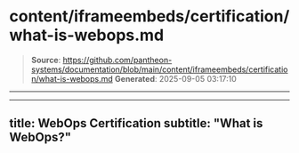 # content/iframeembeds/certification/what-is-webops.md

> **Source**: https://github.com/pantheon-systems/documentation/blob/main/content/iframeembeds/certification/what-is-webops.md
> **Generated**: 2025-09-05 03:17:10

---

---
title: WebOps Certification
subtitle: "What is WebOps?"
---

<Partial file="certification-guide/what-is-webops.md" />
